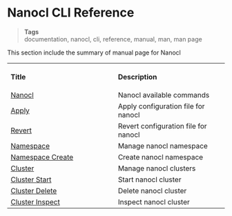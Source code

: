 <h1 id="nxtmdoc-meta-title">Nanocl CLI Reference</h1>

<blockquote class="tags">
	<strong>Tags</strong>
	</br>
 <span id="nxtmdoc-meta-keywords">
	  documentation, nanocl, cli, reference, manual, man, man page
  </span>
</blockquote>

<p id="nxtmdoc-meta-description">
This section include the summary of manual page for Nanocl
</p>

<table width="100%">
  <tr>
    <th align="left">
      <img class="nxtmdoc-delete" width="506" height="1" />
      <p>Title</p>
    </th>
    <th align="left">
      <img class="nxtmdoc-delete" width="506" height="1" />
      <p>Description</p>
    </th>
  </tr>
  <tr>
    <td>
      <a href="./nanocl.md">Nanocl</a>
    </td>
    <td>
      Nanocl available commands
    </td>
  </tr>
  <tr>
    <td>
      <a href="./apply.md">Apply</a>
    </td>
    <td>
      Apply configuration file for nanocl
    </td>
  </tr>
  <tr>
    <td>
      <a href="./revert.md">Revert</a>
    </td>
    <td>
      Revert configuration file for nanocl
    </td>
  </tr>
    <tr>
    <td>
      <a href="./namespace.md">Namespace</a>
    </td>
    <td>
      Manage nanocl namespace
    </td>
  </tr>
  </tr>
    <tr>
    <td>
      <a href="./namespace-create.md">Namespace Create</a>
    </td>
    <td>
      Create nanocl namespace
    </td>
  </tr>
  </tr>
    <tr>
    <td>
      <a href="./cluster.md">Cluster</a>
    </td>
    <td>
      Manage nanocl clusters
    </td>
  </tr>
  </tr>
    <tr>
    <td>
      <a href="./cluster-start.md">Cluster Start</a>
    </td>
    <td>
      Start nanocl cluster
    </td>
  </tr>
  </tr>
    <tr>
    <td>
      <a href="./cluster-delete.md">Cluster Delete</a>
    </td>
    <td>
      Delete nanocl cluster
    </td>
  </tr>
  </tr>
    <tr>
    <td>
      <a href="./cluster-inspect.md">Cluster Inspect</a>
    </td>
    <td>
      Inspect nanocl cluster
    </td>
  </tr>
</table>

